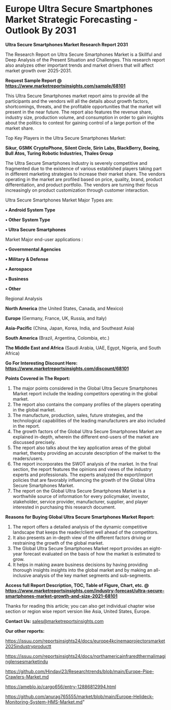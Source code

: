 # Europe Ultra Secure Smartphones Market Strategic Forecasting - Outlook By 2031

<strong>Ultra Secure Smartphones Market Research Report 2031</strong>

The Research Report on Ultra Secure Smartphones Market is a Skillful and Deep Analysis of the Present Situation and Challenges. This research report also analyzes other important trends and market drivers that will affect market growth over 2025-2031.

<strong>Request Sample Report @ <a href=https://www.marketreportsinsights.com/sample/68101>https://www.marketreportsinsights.com/sample/68101</a></strong>

This Ultra Secure Smartphones market report aims to provide all the participants and the vendors will all the details about growth factors, shortcomings, threats, and the profitable opportunities that the market will present in the near future. The report also features the revenue share, industry size, production volume, and consumption in order to gain insights about the politics to contest for gaining control of a large portion of the market share.

Top Key Players in the Ultra Secure Smartphones Market:

<strong>Sikur, GSMK CryptoPhone, Silent Circle, Sirin Labs, BlackBerry, Boeing, Bull Atos, Turing Robotic Industries, Thales Group</strong>

The Ultra Secure Smartphones Industry is severely competitive and fragmented due to the existence of various established players taking part in different marketing strategies to increase their market share. The vendors operating in the market are profiled based on price, quality, brand, product differentiation, and product portfolio. The vendors are turning their focus increasingly on product customization through customer interaction.

Ultra Secure Smartphones Market Major Types are:

<strong>• Android System Type

• Other System Type

• Ultra Secure Smartphones</strong>

Market Major end-user applications :

<strong>• Governmental Agencies

• Military & Defense

• Aerospace

• Business

• Other</strong>

Regional Analysis

</u><strong><b>North America</b></strong> (the United States, Canada, and Mexico)

<strong><b>Europe </b></strong>(Germany, France, UK, Russia, and Italy)

<strong><b>Asia-Pacific</b></strong> (China, Japan, Korea, India, and Southeast Asia)

<strong><b>South America</b></strong> (Brazil, Argentina, Colombia, etc.)

<strong><b>The Middle East and Africa</b></strong> (Saudi Arabia, UAE, Egypt, Nigeria, and South Africa)

<strong>Go For Interesting Discount Here: <a href=https://www.marketreportsinsights.com/discount/68101>https://www.marketreportsinsights.com/discount/68101</a></strong>

<strong>Points Covered in The Report:</strong>
<ol>
  <li>The major points considered in the Global Ultra Secure Smartphones Market report include the leading competitors operating in the global market.</li>
  <li>The report also contains the company profiles of the players operating in the global market.</li>
  <li>The manufacture, production, sales, future strategies, and the technological capabilities of the leading manufacturers are also included in the report.</li>
  <li>The growth factors of the Global Ultra Secure Smartphones Market are explained in-depth, wherein the different end-users of the market are discussed precisely.</li>
  <li>The report also talks about the key application areas of the global market, thereby providing an accurate description of the market to the readers/users.</li>
  <li>The report incorporates the SWOT analysis of the market. In the final section, the report features the opinions and views of the industry experts and professionals. The experts analyzed the export/import policies that are favorably influencing the growth of the Global Ultra Secure Smartphones Market.</li>
  <li>The report on the Global Ultra Secure Smartphones Market is a worthwhile source of information for every policymaker, investor, stakeholder, service provider, manufacturer, supplier, and player interested in purchasing this research document.</li>
</ol>
<strong>Reasons for Buying Global Ultra Secure Smartphones Market Report:</strong>

<ol>
  <li>The report offers a detailed analysis of the dynamic competitive landscape that keeps the reader/client well ahead of the competitors.</li>
  <li>It also presents an in-depth view of the different factors driving or restraining the growth of the global market.</li>
  <li>The Global Ultra Secure Smartphones Market report provides an eight-year forecast evaluated on the basis of how the market is estimated to grow.</li>
  <li>It helps in making aware business decisions by having providing thorough insights insights into the global market and by making an all-inclusive analysis of the key market segments and sub-segments.</li>
</ol>
<strong>Access full Report Description, TOC, Table of Figure, Chart, etc. @ <a href=https://www.marketreportsinsights.com/industry-forecast/ultra-secure-smartphones-market-growth-and-size-2021-68101>https://www.marketreportsinsights.com/industry-forecast/ultra-secure-smartphones-market-growth-and-size-2021-68101</a></strong>


Thanks for reading this article; you can also get individual chapter wise section or region wise report version like Asia, United States, Europe.

<strong>Contact Us:</strong>
sales@marketreportsinsights.com

<strong>Our other reports:</strong>

<a href=https://issuu.com/reportsinsights24/docs/europe4kcinemaprojectorsmarket2025industryproductt>https://issuu.com/reportsinsights24/docs/europe4kcinemaprojectorsmarket2025industryproductt</a>

<a href=https://issuu.com/reportsinsights24/docs/northamericainfraredthermalimaginglensesmarketindu>https://issuu.com/reportsinsights24/docs/northamericainfraredthermalimaginglensesmarketindu</a>

<a href=https://github.com/Hindavi23/Researchtrends/blob/main/Europe-Pipe-Crawlers-Market.md>https://github.com/Hindavi23/Researchtrends/blob/main/Europe-Pipe-Crawlers-Market.md</a>

<a href=https://ameblo.jp/cargo656/entry-12886812994.html>https://ameblo.jp/cargo656/entry-12886812994.html</a>

<a href=https://github.com/anurag765555/market/blob/main/Europe-Helideck-Monitoring-System-HMS-Market.md>https://github.com/anurag765555/market/blob/main/Europe-Helideck-Monitoring-System-HMS-Market.md</a>"
